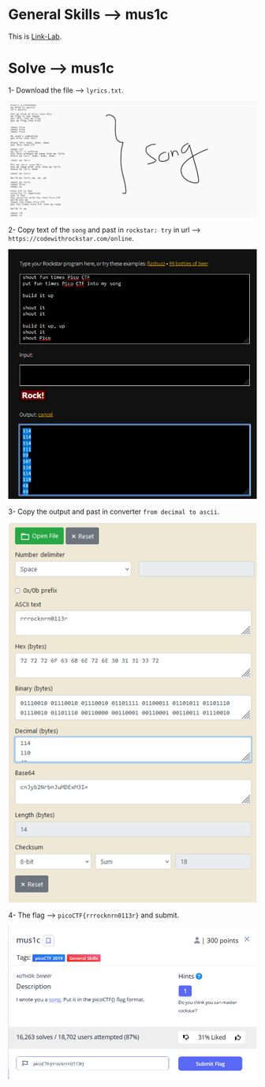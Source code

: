 # General Skills --> mus1c
This is [Link-Lab](https://play.picoctf.org/practice/challenge/15?category=5&page=1&solved=1).
# Solve --> mus1c
1- Download the file --> `lyrics.txt`.
<br />

![0](screenshots/0.png)
<br />

2- Copy text of the `song` and past in `rockstar: try` in url --> `https://codewithrockstar.com/online`.
<br />

![1](screenshots/1.png)
<br />

3- Copy the output and past in converter `from decimal to ascii`.
<br />

![2](screenshots/2.png)
<br />

4- The flag --> `picoCTF{rrrocknrn0113r}` and submit.
<br />

![3](screenshots/3.png)
<br />